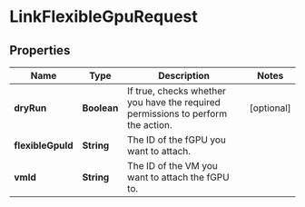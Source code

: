

# LinkFlexibleGpuRequest


## Properties

| Name | Type | Description | Notes |
|------------ | ------------- | ------------- | -------------|
|**dryRun** | **Boolean** | If true, checks whether you have the required permissions to perform the action. |  [optional] |
|**flexibleGpuId** | **String** | The ID of the fGPU you want to attach. |  |
|**vmId** | **String** | The ID of the VM you want to attach the fGPU to. |  |



